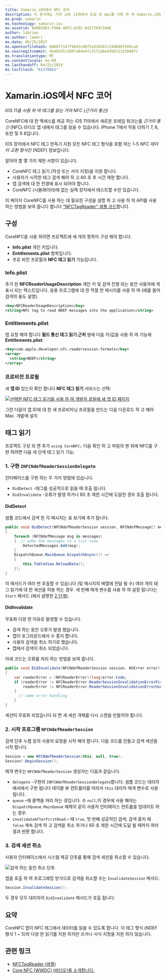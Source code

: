 ```yaml
---
title: Xamarin.iOS에서 NFC 코어
description: 이 문서에는 거의 iOS 11에에서 도입 된 Api를 사용 하 여 Xamarin.iOS에서 필드 통신 태그 읽기 방법을 설명 합니다.
ms.prod: xamarin
ms.technology: xamarin-ios
ms.assetid: 846B59D3-F66A-48F3-A78C-84217697194E
author: lobrien
ms.author: laobri
ms.date: 09/25/2017
ms.openlocfilehash: 6888f7147796d3c00752d10387c19d0d9f269cad
ms.sourcegitcommit: 4b402d1c508fa84e4fc3171a6e43b811323948fc
ms.translationtype: MT
ms.contentlocale: ko-KR
ms.lasthandoff: 04/23/2019
ms.locfileid: "61170841"
---
```

# <a name="core-nfc-in-xamarinios"></a>Xamarin.iOS에서 NFC 코어

_IOS 11을 사용 하 여 태그를 읽는 거의 NFC (근거리 통신)_

CoreNFC에 대 한 액세스를 제공 하는 iOS 11의에서 새로운 프레임 워크는를 _근거리 통신_ (NFC) 라디오 앱 내에서 태그를 읽을 수 있습니다. IPhone 7에서 작동 더하기 7, 8, 또한 및 X 8입니다.

IOS 장치에서 NFC 태그 판독기 지원 모든 NFC 태그 형식을 포함 하는 1-5 _NFC 데이터 교환 형식인_ (NDEF) 정보입니다.

알아야 할 몇 가지 제한 사항이 있습니다.

- CoreNFC 태그 읽기 (작성 또는 서식 지정)을 지원 합니다.
- 사용자가 시작한 태그 검색 해야 하 고 60 초 후 시간 제한 합니다.
- 앱 검색에 대 한 전경에 표시 되어야 합니다.
- CoreNFC (시뮬레이터)에 없는 실제 장치에서 테스트할 수만 있습니다.

이 페이지 CoreNFC를 사용 하는 데 필요한 구성을 설명 하 고 사용 하 여 API를 사용 하는 방법을 보여 줍니다 합니다 ["NFCTagReader" 샘플 코드](https://developer.xamarin.com/samples/monotouch/ios11/NFCTagReader/)합니다.

## <a name="configuration"></a>구성

CoreNFC을 사용 하려면 프로젝트에 세 개의 항목이 구성 해야 합니다.

- **Info.plist** 개인 키입니다.
- **Entitlements.plist** 항목입니다.
- 프로 비전 프로필과 **NFC 태그 읽기** 기능입니다.

### <a name="infoplist"></a>Info.plist

추가 된 **NFCReaderUsageDescription** 개인 키 및 검색 진행 되는 동안 사용자에 게 표시 되는 텍스트입니다. 응용 프로그램에 대 한 적절 한 메시지를 사용 하 여 (예를 들어 검색의 용도 설명).

```xml
<key>NFCReaderUsageDescription</key>
<string>NFC tag to read NDEF messages into the application</string>
```

### <a name="entitlementsplist"></a>Entitlements.plist

앱 요청 해야 합니다 **필드 통신 태그 읽기 근처** 쌍에 다음 키/값을 사용 하 여 기능에 **Entitlements.plist**:

```xml
<key>com.apple.developer.nfc.readersession.formats</key>
<array>
  <string>NDEF</string>
</array>
```

### <a name="provisioning-profile"></a>프로비전 프로필

새 **앱 ID** 있는지 확인 합니다 **NFC 태그 읽기** 서비스는 선택:

[![선택한 NFC 태그 읽기를 사용 하 여 개발자 포털에 새 앱 ID 페이지](corenfc-images/app-services-nfc-sml.png)](corenfc-images/app-services-nfc.png#lightbox)

그런 다음이 앱 ID에 대 한 새 프로비저닝 프로필을 만드는 다음 다운로드 하 고 해야 Mac. 개발에 설치

## <a name="reading-a-tag"></a>태그 읽기

프로젝트 구성 되 면 추가 `using CoreNFC;` 다음 확인 하 고 파일의 맨 위에 NFC를 구현 하려면 다음 세 단계 태그 읽기 기능:

### <a name="1-implement-infcndefreadersessiondelegate"></a>1. 구현 `INFCNdefReaderSessionDelegate`

인터페이스를 구현 하는 두 가지 방법에 있습니다.

- `DidDetect` -태그를 성공적으로 읽을 때 호출 됩니다.
- `DidInvalidate` -오류가 발생 하거나 60 초 제한 시간에 도달한 경우 호출 됩니다.

#### <a name="diddetect"></a>DidDetect

샘플 코드에서 검색 한 각 메시지는 표 보기에 추가 됩니다.

```csharp
public void DidDetect(NFCNdefReaderSession session, NFCNdefMessage[] messages)
{
    foreach (NFCNdefMessage msg in messages)
    {  // adds the messages to a list view
        DetectedMessages.Add(msg);
    }
    DispatchQueue.MainQueue.DispatchAsync(() =>
    {
        this.TableView.ReloadData();
    });
}
```

이 메서드가 여러 번 호출할 수 있습니다 (및 메시지의 배열에 전달 될 수) 여러 개의 태그 읽기에 대 한 세션을 허용 하는 경우. 세 번째 매개 변수를 사용 하 여 설정 됩니다는 `Start` 메서드 (에서 설명한 [2 단계](#step2)).

#### <a name="didinvalidate"></a>DidInvalidate

무효화 다양 한 이유로 발생할 수 있습니다.

- 검색 하는 동안 오류가 발생 했습니다.
- 앱이 포그라운드에서 수 중지 합니다.
- 사용자 검색을 취소 하기로 했습니다.
- 앱에서 검색이 취소 되었습니다.

아래 코드는 오류를 처리 하는 방법을 보여 줍니다.

```csharp
public void DidInvalidate(NFCNdefReaderSession session, NSError error)
{
    var readerError = (NFCReaderError)(long)error.Code;
    if (readerError != NFCReaderError.ReaderSessionInvalidationErrorFirstNDEFTagRead &&
        readerError != NFCReaderError.ReaderSessionInvalidationErrorUserCanceled)
    {
      // some error handling
    }
}
```

세션이 무효화 되었습니다 되 면 새 세션 개체를 다시 스캔을 만들어야 합니다.

<a name="step2" />

### <a name="2-start-an-nfcndefreadersession"></a>2. 시작 프로그램 `NFCNdefReaderSession`

검색 단추 누름 등의 사용자 요청을 시작 해야 합니다.
다음 코드를 만들고 검색 세션을 시작 합니다.

```csharp
Session = new NFCNdefReaderSession(this, null, true);
Session?.BeginSession();
```

매개 변수는 `NFCNdefReaderSession` 생성자는 다음과 같습니다.

- `delegate` -구현의 `INFCNdefReaderSessionDelegate`합니다. 샘플 코드는 대리자에서에서 구현 됩니다 테이블 뷰 컨트롤러를 따라서 `this` 대리자 매개 변수로 사용 됩니다.
- `queue` –에 콜백을 처리 하는 큐입니다. 수 `null`,이 경우에 사용 해야는 `DispatchQueue.MainQueue` 예제의 같이 사용자 인터페이스 컨트롤을 업데이트 하는 경우.
- `invalidateAfterFirstRead` – 때 `true`, 첫 번째 성공적인 검색; 검색 중지 때 `false` 계속 검색 하 고 검색을 취소 하거나 60 초 제한 시간에 도달 될 때까지 여러 결과 반환 합니다.


### <a name="3-cancel-the-scanning-session"></a>3. 검색 세션 취소

사용자 인터페이스에서 시스템 제공 단추를 통해 검색 세션을 취소할 수 있습니다.

![검색 하는 동안 취소 단추](corenfc-images/scan-cancel-sml.png)

앱을 호출 하 여 프로그래밍 방식으로 검색을 취소할 수는 `InvalidateSession` 메서드:

```csharp
Session.InvalidateSession();
```

두 경우 모두 대리자의 `DidInvalidate` 메서드가 호출 됩니다.

## <a name="summary"></a>요약

CoreNFC 앱이 NFC 태그에서 데이터를 읽을 수 있도록 합니다. 이 태그 형식 (NDEF 형식 1 ~ 5)의 다양 한 읽기를 지원 하지만 쓰거나 서식 지정을 지원 하지 않습니다.


## <a name="related-links"></a>관련 링크

- [NFCTagReader (샘플)](https://developer.xamarin.com/samples/monotouch/ios11/NFCTagReader/)
- [Core NFC (WWDC) (비디오)를 소개합니다.](https://developer.apple.com/videos/play/wwdc2017/718/)
